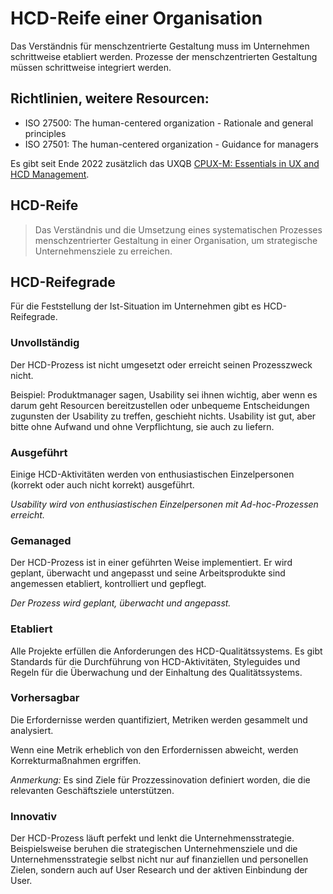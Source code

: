 # HCD-Reife einer Organisation

Das Verständnis für menschzentrierte Gestaltung muss im Unternehmen schrittweise etabliert werden.
Prozesse der menschzentrierten Gestaltung müssen schrittweise integriert werden.

## Richtlinien, weitere Resourcen:

- ISO 27500: The human-centered organization - Rationale and general principles
- ISO 27501: The human-centered organization - Guidance for managers

Es gibt seit Ende 2022 zusätzlich das UXQB 
[CPUX-M: Essentials in UX and HCD Management](https://www.uxqb.org/de/ux-training-und-zertifizierung/cpux-m/).

## HCD-Reife

> Das Verständnis und die Umsetzung eines systematischen Prozesses menschzentrierter
> Gestaltung in einer Organisation, um strategische Unternehmensziele zu erreichen.


## HCD-Reifegrade

Für die Feststellung der Ist-Situation im Unternehmen gibt es HCD-Reifegrade.

<div class="grid">
<div class="card flow" markdown="1">

### Unvollständig

Der HCD-Prozess ist nicht umgesetzt oder erreicht seinen Prozesszweck nicht.

Beispiel: Produktmanager sagen, Usability sei ihnen wichtig, aber wenn 
es darum geht Resourcen bereitzustellen oder unbequeme Entscheidungen zugunsten
der Usability zu treffen, geschieht nichts. Usability ist gut, aber bitte ohne
Aufwand und ohne Verpflichtung, sie auch zu liefern. 

</div>
<div class="card flow" markdown="1">

### Ausgeführt

Einige HCD-Aktivitäten werden von enthusiastischen Einzelpersonen (korrekt oder 
auch nicht korrekt) ausgeführt.

*Usability wird von enthusiastischen Einzelpersonen mit Ad-hoc-Prozessen erreicht.*

</div></div>
<div class="card flow" markdown="1">

### Gemanaged

Der HCD-Prozess ist in einer geführten Weise implementiert. Er wird geplant, 
überwacht und angepasst und seine Arbeitsprodukte sind angemessen etabliert,
kontrolliert und gepflegt.

*Der Prozess wird geplant, überwacht und angepasst.*

</div>
<div class="card flow" markdown="1">

### Etabliert

Alle Projekte erfüllen die Anforderungen des HCD-Qualitätssystems.
Es gibt Standards für die Durchführung von HCD-Aktivitäten, Styleguides und
Regeln für die Überwachung und der Einhaltung  des Qualitätssystems.

</div></div>
<div class="card flow" markdown="1">

### Vorhersagbar

Die Erfordernisse werden quantifiziert, Metriken werden gesammelt und 
analysiert.

Wenn eine Metrik erheblich von den Erfordernissen abweicht, werden 
Korrekturmaßnahmen ergriffen.

*Anmerkung:* Es sind Ziele für Prozzessinovation definiert worden, die 
die relevanten Geschäftsziele unterstützen.

</div>
<div class="card flow" markdown="1">

### Innovativ

Der HCD-Prozess läuft perfekt und lenkt die Unternehmensstrategie.
Beispielsweise beruhen die strategischen Unternehmensziele und die
Unternehmensstrategie selbst nicht nur auf finanziellen und 
personellen Zielen, sondern auch auf User Research und der aktiven
Einbindung der User.

<div></div>
